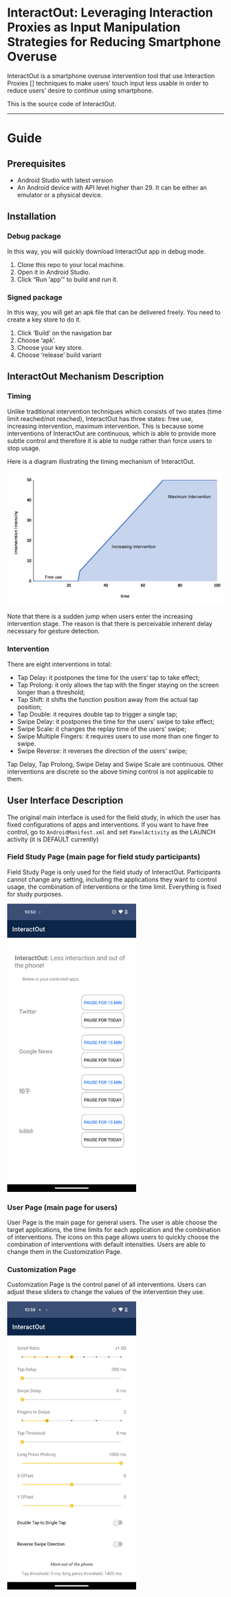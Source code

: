 # InteractOut: Leveraging Interaction Proxies as Input Manipulation Strategies for Reducing Smartphone Overuse

InteractOut is a smartphone overuse intervention tool that use Interaction Proxies [] techniques to make users’ touch input less usable in order to reduce users’ desire to continue using smartphone.

This is the source code of InteractOut.

---

# Guide

## Prerequisites

- Android Studio with latest version
- An Android device with API level higher than 29. It can be either an emulator or a physical device.

## Installation

### Debug package

In this way, you will quickly download InteractOut app in debug mode.

1. Clone this repo to your local machine.
2. Open it in Android Studio.
3. Click “Run ‘app’” to build and run it.

### Signed package

In this way, you will get an apk file that can be delivered freely. You need to create a key store to do it. 

1. Click ‘Build’ on the navigation bar
2. Choose ‘apk’.
3. Choose your key store.
4. Choose ‘release’ build variant

## InteractOut Mechanism Description

### Timing

Unlike traditional intervention techniques which consists of two states (time limit reached/not reached), InteractOut has three states: free use, increasing intervention, maximum intervention. This is because some interventions of InteractOut are continuous, which is able to provide more subtle control and therefore it is able to nudge rather than force users to stop usage.

Here is a diagram illustrating the timing mechanism of InteractOut.

![chart.png](Assets/chart.png)

Note that there is a sudden jump when users enter the increasing intervention stage. The reason is that there is perceivable inherent delay necessary for gesture detection. 

### Intervention

There are eight interventions in total:

- Tap Delay: it postpones the time for the users’ tap to take effect;
- Tap Prolong: it only allows the tap with the finger staying on the screen longer than a threshold;
- Tap Shift: it shifts the function position away from the actual tap position;
- Tap Double: it requires double tap to trigger a single tap;
- Swipe Delay: it postpones the time for the users’ swipe to take effect;
- Swipe Scale: it changes the replay time of the users’ swipe;
- Swipe Multiple Fingers: it requires users to use more than one finger to swipe.
- Swipe Reverse: it reverses the direction of the users’ swipe;

Tap Delay, Tap Prolong, Swipe Delay and Swipe Scale are continuous. Other interventions are discrete so the above timing control is not applicable to them. 

## User Interface Description

The original main interface is used for the field study, in which the user has fixed configurations of apps and interventions. If you want to have free control, go to `AndroidManifest.xml` and set `PanelActivity` as the LAUNCH activity (it is DEFAULT currently)

### Field Study Page (main page for field study participants)

Field Study Page is only used for the field study of InteractOut. Participants cannot change any setting, including the applications they want to control usage, the combination of interventions or the time limit. Everything is fixed for study purposes.

<img src="Assets/field_study_page.png" alt="field study page" width="300"/>

### User Page (main page for users)

User Page is the main page for general users. The user is able choose the target applications, the time limits for each application and the combination of interventions. The icons on this page allows users to quickly choose the combination of interventions with default intensities. Users are able to change them in the Customization Page.

### Customization Page

Customization Page is the control panel of all interventions. Users can adjust these sliders to change the values of the intervention they use.

<img src="Assets/customization_page.png" alt="customization page" width="300"/>
